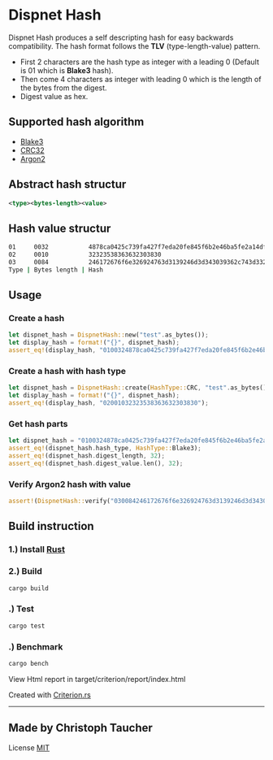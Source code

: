 # Dispnet Hash

Dispnet Hash produces a self descripting hash for easy backwards compatibility.
The hash format follows the **TLV** (type-length-value) pattern.

* First 2 characters are the hash type as integer with a leading 0 (Default is 01 which is **Blake3** hash).
* Then come 4 characters as integer with leading 0 which is the length of the bytes from the digest.
* Digest value as hex.

## Supported hash algorithm

* [Blake3](https://github.com/BLAKE3-team/BLAKE3)
* [CRC32](https://github.com/mrhooray/crc-rs)
* [Argon2](https://github.com/sru-systems/rust-argon2)

## Abstract hash structur

```xml
<type><bytes-length><value>
```

## Hash value structur

```bash
01     0032           4878ca0425c739fa427f7eda20fe845f6b2e46ba5fe2a14df5b1e32f50603215
02     0010           32323538363632303830
03     0084           246172676f6e326924763d3139246d3d343039362c743d332c703d31244d54497a4e4455324e7a6724686f56354d494638596a39746b39356c467365546279554a6e393336484944586754685533637065643151
Type | Bytes length | Hash
```

## Usage

### Create a hash

```rust
let dispnet_hash = DispnetHash::new("test".as_bytes());
let display_hash = format!("{}", dispnet_hash);
assert_eq!(display_hash, "0100324878ca0425c739fa427f7eda20fe845f6b2e46ba5fe2a14df5b1e32f50603215");
```

### Create a hash with hash type

```rust
let dispnet_hash = DispnetHash::create(HashType::CRC, "test".as_bytes(), None);
let display_hash = format!("{}", dispnet_hash);
assert_eq!(display_hash, "02001032323538363632303830");
```

### Get hash parts

```rust
let dispnet_hash = "0100324878ca0425c739fa427f7eda20fe845f6b2e46ba5fe2a14df5b1e32f50603215".parse::<DispnetHash>().unwrap();
assert_eq!(dispnet_hash.hash_type, HashType::Blake3);
assert_eq!(dispnet_hash.digest_length, 32);
assert_eq!(dispnet_hash.digest_value.len(), 32);
```

### Verify Argon2 hash with value

```rust
assert!(DispnetHash::verify("030084246172676f6e326924763d3139246d3d343039362c743d332c703d31244d54497a4e4455324e7a6724686f56354d494638596a39746b39356c467365546279554a6e393336484944586754685533637065643151", "test".as_bytes()));
```

## Build instruction

### 1.) Install [Rust](https://www.rust-lang.org/tools/install)

### 2.) Build

```sh
cargo build
```

### .) Test

```sh
cargo test
```

### .) Benchmark

```sh
cargo bench
```

View Html report in target/criterion/report/index.html

Created with [Criterion.rs](https://bheisler.github.io/criterion.rs/book/criterion_rs.html)

---

## Made by Christoph Taucher

License [MIT](LICENSE)
